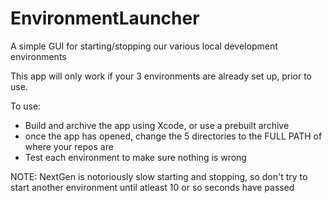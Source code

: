 # EnvironmentLauncher
A simple GUI for starting/stopping our various local development environments

This app will only work if your 3 environments are already set up, prior to use.

To use:
* Build and archive the app using Xcode, or use a prebuilt archive
* once the app has opened, change the 5 directories to the FULL PATH of where your repos are
* Test each environment to make sure nothing is wrong

NOTE: NextGen is notoriously slow starting and stopping, so don't try to start another environment until atleast 10 or so seconds have passed

